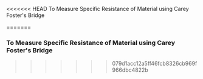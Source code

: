 <<<<<<< HEAD
To Measure Specific Resistance of Material using Carey Foster's Bridge 

=======
### To Measure Specific Resistance of Material using Carey Foster's Bridge 
>>>>>>> 079d1acc12a5ff46fcb8326cb969f966dbc4822b
